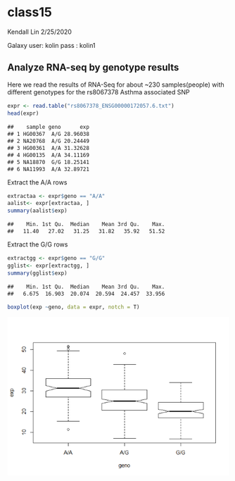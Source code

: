 class15
================
Kendall Lin
2/25/2020

Galaxy user: kolin pass : kolin1

## Analyze RNA-seq by genotype results

Here we read the results of RNA-Seq for about \~230 samples(people) with
different genotypes for the rs8067378 Asthma associated SNP

``` r
expr <- read.table("rs8067378_ENSG00000172057.6.txt")
head(expr)
```

    ##    sample geno      exp
    ## 1 HG00367  A/G 28.96038
    ## 2 NA20768  A/G 20.24449
    ## 3 HG00361  A/A 31.32628
    ## 4 HG00135  A/A 34.11169
    ## 5 NA18870  G/G 18.25141
    ## 6 NA11993  A/A 32.89721

Extract the A/A rows

``` r
extractaa <- expr$geno == "A/A"
aalist<- expr[extractaa, ]
summary(aalist$exp)
```

    ##    Min. 1st Qu.  Median    Mean 3rd Qu.    Max. 
    ##   11.40   27.02   31.25   31.82   35.92   51.52

Extract the G/G rows

``` r
extractgg <- expr$geno == "G/G"
gglist<- expr[extractgg, ]
summary(gglist$exp)
```

    ##    Min. 1st Qu.  Median    Mean 3rd Qu.    Max. 
    ##   6.675  16.903  20.074  20.594  24.457  33.956

``` r
boxplot(exp ~geno, data = expr, notch = T)
```

![](class15_files/figure-gfm/unnamed-chunk-4-1.png)<!-- -->
